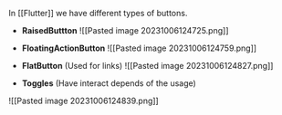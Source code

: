 
In [[Flutter]] we have different types of buttons.

* **RaisedButtton**
![[Pasted image 20231006124725.png]]

* **FloatingActionButton**
![[Pasted image 20231006124759.png]]

* **FlatButton** (Used for links)
![[Pasted image 20231006124827.png]]

* **Toggles** (Have interact depends of the usage)

![[Pasted image 20231006124839.png]]